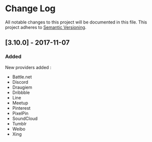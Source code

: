 # Change Log

All notable changes to this project will be documented in this file. This project adheres to [Semantic Versioning](http://semver.org/).


## [3.10.0] - 2017-11-07
### Added
New providers added : 
- Battle.net
- Discord
- Draugiem
- Dribbble
- Line
- Meetup
- Pinterest
- PixelPin
- SoundCloud
- Tumblr
- Weibo
- Xing